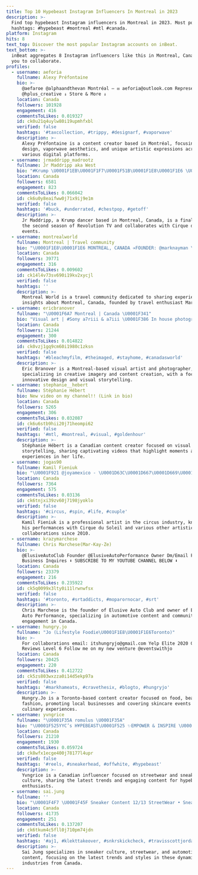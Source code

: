 ```yaml
---
title: Top 10 Hypebeast Instagram Influencers In Montreal in 2023
description: >-
  Find top hypebeast Instagram influencers in Montreal in 2023. Most popular
  hashtags: #hypebeast #montreal #mtl #canada.
platform: Instagram
hits: 8
text_top: Discover the most popular Instagram accounts on inBeat.
text_bottom: >-
  inBeat aggregates 8 Instagram influencers like this in Montreal, Canada for
  you to collaborate.
profiles:
  - username: aeforia
    fullname: Alexy Préfontaine
    bio: >-
      @aefaroe @alphaandthevan Montréal — ✉︎ aeforia@outlook.com Represented by
      @hplus_creative ↓ Store & More ↓
    location: Canada
    followers: 101928
    engagement: 416
    commentsToLikes: 0.019327
    id: ck0u21q4uylw80i19upmhfxbl
    verified: false
    hashtags: '#taxcollection, #trippy, #designarf, #vaporwave'
    description: >-
      Alexy Préfontaine is a content creator based in Montréal, focusing on
      design, vaporwave aesthetics, and unique artistic expressions across
      various digital platforms.
  - username: jrmaddripp_madrootz
    fullname: Jr Maddripp aka West
    bio: "#Krump \U0001F1EB\U0001F1F7\U0001F51B\U0001F1E8\U0001F1E6 \U0001F4CC: Montreal, \U0001F1E8\U0001F1E6\U0001F30D Finalist\U0001F949 @revolutiontva s2 \U0001F4FA \U0001F4E9 : Jrmaddripp.mgmt@gmail.com @cirquedusoleilevents @cirqueeloize ❤\U0001F483\U0001F3FC\U0001F57A\U0001F3FD ⬇️DEMO⬇️"
    location: Canada
    followers: 6581
    engagement: 823
    commentsToLikes: 0.066042
    id: ck6u0y8eaifww0j71x9ij9e1m
    verified: false
    hashtags: '#buck, #underrated, #chestpop, #getoff'
    description: >-
      Jr Maddripp, a Krump dancer based in Montreal, Canada, is a finalist from
      the second season of Revolution TV and collaborates with Cirque du Soleil
      events.
  - username: montrealworld
    fullname: Montreal | Travel community
    bio: "\U0001F1E8\U0001F1E6 MONTREAL, CANADA ✈️FOUNDER: @marknayman \U0001F4F7Tag us #montrealworld and we`ll post it! \U0001F4E3 Contact zerbermark1995@gmail.com for all issues."
    location: Canada
    followers: 39771
    engagement: 316
    commentsToLikes: 0.009602
    id: ck14l4v73sv690i19kv2xycjl
    verified: false
    hashtags: ''
    description: >-
      Montreal World is a travel community dedicated to sharing experiences and
      insights about Montreal, Canada, founded by travel enthusiast Mark Nayman.
  - username: ericbranover
    fullname: "\U0001F6A7 Montreal | Canada \U0001F341"
    bio: "Visual art | #Sony a7riii & a7iii \U0001F386 In house photographer @LinenChest \U0001F4F7 Booking for May - June \U0001F4C6 DM for all inquiries and prints! \U0001F4E9"
    location: Canada
    followers: 21244
    engagement: 300
    commentsToLikes: 0.014822
    id: ck0vzj1gq9cm60i1980c1zksn
    verified: false
    hashtags: '#bleachmyfilm, #theimaged, #stayhome, #canadasworld'
    description: >-
      Eric Branover is a Montreal-based visual artist and photographer,
      specializing in creative imagery and content creation, with a focus on
      innovative design and visual storytelling.
  - username: stephanie__hebert
    fullname: Stéphanie Hébert
    bio: New video on my channel!! (Link in bio)
    location: Canada
    followers: 5265
    engagement: 306
    commentsToLikes: 0.032087
    id: ck6u6stb9hii20j71heompi62
    verified: false
    hashtags: '#mtl, #montreal, #visual, #goldenhour'
    description: >-
      Stéphanie Hébert is a Canadian content creator focused on visual
      storytelling, sharing captivating videos that highlight moments and
      experiences in her life.
  - username: jogas90
    fullname: Kamil Fieniuk
    bio: "\U0001F921 @joyamexico - \U0001D63C\U0001D667\U0001D669\U0001D65E\U0001D668\U0001D669 \U0001D64E\U0001D65E\U0001D663\U0001D658\U0001D65A 2014 \U0001F3AA @cirquedusoleil - \U0001D63C\U0001D667\U0001D669\U0001D65E\U0001D668\U0001D669 \U0001D64E\U0001D65E\U0001D663\U0001D658\U0001D65A 2010 \U0001F409 @francomacau - \U0001D63C\U0001D667\U0001D669\U0001D65E\U0001D668\U0001D669 \U0001D65E\U0001D663 2013 ⬇️\U0001D544\U0001D56A⬇️\U0001D550\U0001D560\U0001D566\U0001D54B\U0001D566\U0001D553\U0001D556⬇️ℂ\U0001D559\U0001D552\U0001D55F\U0001D55F\U0001D556\U0001D55D ⬇️⬇️"
    location: Canada
    followers: 7364
    engagement: 575
    commentsToLikes: 0.03136
    id: ck6tnjxi39zv60j7198jyoklo
    verified: false
    hashtags: '#circus, #spin, #life, #couple'
    description: >-
      Kamil Fieniuk is a professional artist in the circus industry, known for
      his performances with Cirque du Soleil and various other artistic
      collaborations since 2010.
  - username: krazymarchese
    fullname: Chris Marchese(Mar-Kay-Ze)
    bio: >-
      @ElusiveAutoClub Founder @ElusiveAutoPerformance Owner Dm/Email For
      Business Inquires ⬇️ SUBSCRIBE TO MY YOUTUBE CHANNEL BELOW ⬇️
    location: Canada
    followers: 23379
    engagement: 216
    commentsToLikes: 0.235922
    id: ck5q0099x3lty0i11lrwnwfsx
    verified: false
    hashtags: '#toronto, #srtaddicts, #moparornocar, #srt'
    description: >-
      Chris Marchese is the founder of Elusive Auto Club and owner of Elusive
      Auto Performance, specializing in automotive content and community
      engagement in Canada.
  - username: hungry.jo
    fullname: "Jo (Lifestyle Foodie\U0001F1E8\U0001F1E6Toronto)"
    bio: >-
      For collaborations email: itshungryjo@gmail.com Yelp Elite 2020 Google
      Reviews Level 6 Follow me on my new venture @eventswithjo
    location: Canada
    followers: 20425
    engagement: 220
    commentsToLikes: 0.412722
    id: ck5zs803wxzza0i14d5ekp97a
    verified: false
    hashtags: '#markhameats, #cravethesix, #blogto, #hungryjo'
    description: >-
      Hungry.Jo is a Toronto-based content creator focused on food, beauty, and
      fashion, promoting local businesses and covering skincare events and
      culinary experiences.
  - username: yvngrice
    fullname: "\U0001F35A romulus \U0001F35A"
    bio: "\U0001F525YYC’s H¥PEBEAST\U0001F525 ✨EMPOWER & INSPIRE \U0001F929\U0001F64F\U0001F4AB \U0001F50C “STORE” + GIVEAWAY$ @runitupyyc \U0001F45F\U0001F3C3 \U0001F4E7 contact@yvngrice.com @xtrariceplz"
    location: Canada
    followers: 21210
    engagement: 1930
    commentsToLikes: 0.059724
    id: ck8wfx1ecge400j78177l4upr
    verified: false
    hashtags: '#reels, #sneakerhead, #offwhite, #hypebeast'
    description: >-
      Yvngrice is a Canadian influencer focused on streetwear and sneaker
      culture, sharing the latest trends and engaging content for hypebeast
      enthusiasts.
  - username: sai.jung
    fullname: ''
    bio: "\U0001F4F7 \U0001F45F Sneaker Content 12/13 StreetWear • Sneakers • Automotive Email or DM for Business inquires"
    location: Canada
    followers: 41735
    engagement: 251
    commentsToLikes: 0.137207
    id: ck6tkum4c5fll0j710pm74jdn
    verified: false
    hashtags: '#aj1, #klekttakeover, #snkrskickcheck, #travisscottjordan1'
    description: >-
      Sai Jung specializes in sneaker culture, streetwear, and automotive
      content, focusing on the latest trends and styles in these dynamic
      industries from Canada.
---
```


